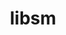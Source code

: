 ---
title: "libsm"
layout: cache
categories: [package, develop]
meta: {"compilers": ["gcc@11.1.0", "gcc@11.4.0", "gcc@13.2.0", "gcc@9.4.0", "intel-oneapi-compilers@2025.1.0"], "num_specs": 68, "num_specs_by_stack": {"data-vis-sdk": 17, "e4s": 1, "e4s-oneapi": 19, "e4s-rocm-external": 16, "hep": 17, "ml-linux-x86_64-rocm": 16, "root": 68}, "oss": ["ubuntu20.04", "ubuntu22.04", "ubuntu24.04"], "platforms": ["linux"], "stacks": ["data-vis-sdk", "e4s", "e4s-oneapi", "e4s-rocm-external", "hep", "ml-linux-x86_64-rocm", "root"], "targets": ["x86_64_v3"], "versions": ["1.2.6"]}
spec_details: [{"compiler": "gcc@11.4.0", "hash": "23y6jcncly6hjrxijxaxn6lxupwfavy2", "os": "ubuntu22.04", "platform": "linux", "size": "-", "stacks": ["e4s", "e4s-rocm-external", "root"], "target": "x86_64_v3", "variants": ["build_system=autotools"], "versions": ["1.2.6"]}, {"compiler": "gcc@13.2.0", "hash": "2fune2twkf6h5zjenk3tlztqpxiig5bd", "os": "ubuntu24.04", "platform": "linux", "size": "-", "stacks": ["ml-linux-x86_64-rocm", "root"], "target": "x86_64_v3", "variants": ["build_system=autotools"], "versions": ["1.2.6"]}, {"compiler": "gcc@13.2.0", "hash": "3merzmwd5kjw4gzztaulwwlsdkqre7if", "os": "ubuntu24.04", "platform": "linux", "size": "-", "stacks": ["ml-linux-x86_64-rocm", "root"], "target": "x86_64_v3", "variants": ["build_system=autotools"], "versions": ["1.2.6"]}, {"compiler": "gcc@11.1.0", "hash": "42auox4a2cguvsg2wo26whtthmvnenp6", "os": "ubuntu20.04", "platform": "linux", "size": "-", "stacks": ["data-vis-sdk", "root"], "target": "x86_64_v3", "variants": ["build_system=autotools"], "versions": ["1.2.6"]}, {"compiler": "gcc@13.2.0", "hash": "4db6lb4efb62j62rasfr5bmgiwfh5tuu", "os": "ubuntu24.04", "platform": "linux", "size": "-", "stacks": ["hep", "ml-linux-x86_64-rocm", "root"], "target": "x86_64_v3", "variants": ["build_system=autotools"], "versions": ["1.2.6"]}, {"compiler": "intel-oneapi-compilers@2025.1.0", "hash": "4tmzjzaf3ag3oajdlqc474kdj6govqwo", "os": "ubuntu22.04", "platform": "linux", "size": "-", "stacks": ["e4s-oneapi", "root"], "target": "x86_64_v3", "variants": ["build_system=autotools"], "versions": ["1.2.6"]}, {"compiler": "gcc@11.4.0", "hash": "5h2syg4rocsxl3vex4kbnqql6jgogmwp", "os": "ubuntu22.04", "platform": "linux", "size": "-", "stacks": ["e4s-rocm-external", "hep", "root"], "target": "x86_64_v3", "variants": ["build_system=autotools"], "versions": ["1.2.6"]}, {"compiler": "intel-oneapi-compilers@2025.1.0", "hash": "5j5izsuv7ihzmtpwxjhsocg7q7awzw5k", "os": "ubuntu22.04", "platform": "linux", "size": "-", "stacks": ["e4s-oneapi", "root"], "target": "x86_64_v3", "variants": ["build_system=autotools"], "versions": ["1.2.6"]}, {"compiler": "gcc@13.2.0", "hash": "62be6ta5j4ay2zl44oi4brsrypjg2awr", "os": "ubuntu24.04", "platform": "linux", "size": "-", "stacks": ["ml-linux-x86_64-rocm", "root"], "target": "x86_64_v3", "variants": ["build_system=autotools"], "versions": ["1.2.6"]}, {"compiler": "gcc@11.4.0", "hash": "6mjg5e74y3nh6baqgfpvyivljq6ptwlg", "os": "ubuntu22.04", "platform": "linux", "size": "-", "stacks": ["e4s-rocm-external", "hep", "root"], "target": "x86_64_v3", "variants": ["build_system=autotools"], "versions": ["1.2.6"]}, {"compiler": "intel-oneapi-compilers@2025.1.0", "hash": "6uz35g7cqoph7ctbyedagwpde5pefbjq", "os": "ubuntu22.04", "platform": "linux", "size": "-", "stacks": ["e4s-oneapi", "root"], "target": "x86_64_v3", "variants": ["build_system=autotools"], "versions": ["1.2.6"]}, {"compiler": "gcc@11.4.0", "hash": "6xoobeyvv4g6cmlmvnm7i3fy2e75h4gz", "os": "ubuntu22.04", "platform": "linux", "size": "-", "stacks": ["e4s-rocm-external", "hep", "root"], "target": "x86_64_v3", "variants": ["build_system=autotools"], "versions": ["1.2.6"]}, {"compiler": "intel-oneapi-compilers@2025.1.0", "hash": "7dsw4jd75jhhzkmvsvhqjcpuggtyhc5z", "os": "ubuntu22.04", "platform": "linux", "size": "-", "stacks": ["e4s-oneapi", "root"], "target": "x86_64_v3", "variants": ["build_system=autotools"], "versions": ["1.2.6"]}, {"compiler": "gcc@11.1.0", "hash": "7zxspi73ymbfm33rpm5pujqzmvxifa4j", "os": "ubuntu20.04", "platform": "linux", "size": "-", "stacks": ["data-vis-sdk", "root"], "target": "x86_64_v3", "variants": ["build_system=autotools"], "versions": ["1.2.6"]}, {"compiler": "gcc@11.1.0", "hash": "a7a4bblqv7s2zkkzuosgosdc5i2ikxk6", "os": "ubuntu20.04", "platform": "linux", "size": "-", "stacks": ["data-vis-sdk", "root"], "target": "x86_64_v3", "variants": ["build_system=autotools"], "versions": ["1.2.6"]}, {"compiler": "intel-oneapi-compilers@2025.1.0", "hash": "a7lraqx5gxmavjgrxgtx4m3ljzgfamfe", "os": "ubuntu22.04", "platform": "linux", "size": "-", "stacks": ["e4s-oneapi", "root"], "target": "x86_64_v3", "variants": ["build_system=autotools"], "versions": ["1.2.6"]}, {"compiler": "intel-oneapi-compilers@2025.1.0", "hash": "amtyn2zxgqb3zs46idoh5zw7fkp5inrj", "os": "ubuntu22.04", "platform": "linux", "size": "-", "stacks": ["e4s-oneapi", "root"], "target": "x86_64_v3", "variants": ["build_system=autotools"], "versions": ["1.2.6"]}, {"compiler": "gcc@13.2.0", "hash": "apt3taah3udlrxaklwac2ass7j5p447y", "os": "ubuntu24.04", "platform": "linux", "size": "-", "stacks": ["hep", "ml-linux-x86_64-rocm", "root"], "target": "x86_64_v3", "variants": ["build_system=autotools"], "versions": ["1.2.6"]}, {"compiler": "gcc@13.2.0", "hash": "b2bj5bfazinvldcby2sukyns2a42w7qt", "os": "ubuntu24.04", "platform": "linux", "size": "-", "stacks": ["ml-linux-x86_64-rocm", "root"], "target": "x86_64_v3", "variants": ["build_system=autotools"], "versions": ["1.2.6"]}, {"compiler": "gcc@11.1.0", "hash": "bir46qfepccjr6yuxiuxuegscjkburnj", "os": "ubuntu20.04", "platform": "linux", "size": "-", "stacks": ["data-vis-sdk", "root"], "target": "x86_64_v3", "variants": ["build_system=autotools"], "versions": ["1.2.6"]}, {"compiler": "gcc@11.4.0", "hash": "blauidpg2mg73pytc44renqcabf77c5k", "os": "ubuntu22.04", "platform": "linux", "size": "-", "stacks": ["e4s-rocm-external", "hep", "root"], "target": "x86_64_v3", "variants": ["build_system=autotools"], "versions": ["1.2.6"]}, {"compiler": "intel-oneapi-compilers@2025.1.0", "hash": "cn5cfsvqpkxeowitrg5sc2cmhqcwzdrb", "os": "ubuntu22.04", "platform": "linux", "size": "-", "stacks": ["e4s-oneapi", "root"], "target": "x86_64_v3", "variants": ["build_system=autotools"], "versions": ["1.2.6"]}, {"compiler": "gcc@13.2.0", "hash": "cvcezgw2wxun6kfqj7qqfsuvwcn4mnzo", "os": "ubuntu24.04", "platform": "linux", "size": "-", "stacks": ["ml-linux-x86_64-rocm", "root"], "target": "x86_64_v3", "variants": ["build_system=autotools"], "versions": ["1.2.6"]}, {"compiler": "gcc@11.1.0", "hash": "d2jgl3bvq6bz54bygxdyqiyym6ooq4jo", "os": "ubuntu20.04", "platform": "linux", "size": "-", "stacks": ["data-vis-sdk", "root"], "target": "x86_64_v3", "variants": ["build_system=autotools"], "versions": ["1.2.6"]}, {"compiler": "gcc@11.1.0", "hash": "d3xzx3l4irnkmjpas73f6fhqya2x4e6c", "os": "ubuntu20.04", "platform": "linux", "size": "-", "stacks": ["data-vis-sdk", "root"], "target": "x86_64_v3", "variants": ["build_system=autotools"], "versions": ["1.2.6"]}, {"compiler": "gcc@13.2.0", "hash": "ds6et6kd45kje6j4kxt74ks4fsqrqgno", "os": "ubuntu24.04", "platform": "linux", "size": "-", "stacks": ["ml-linux-x86_64-rocm", "root"], "target": "x86_64_v3", "variants": ["build_system=autotools"], "versions": ["1.2.6"]}, {"compiler": "gcc@11.4.0", "hash": "dwnqncwsamwajpmgl6vkk4erhsozkp4e", "os": "ubuntu22.04", "platform": "linux", "size": "-", "stacks": ["e4s-rocm-external", "hep", "root"], "target": "x86_64_v3", "variants": ["build_system=autotools"], "versions": ["1.2.6"]}, {"compiler": "intel-oneapi-compilers@2025.1.0", "hash": "ep7g5zwm7znqh2f2ubzrmitt7kqlb6ew", "os": "ubuntu22.04", "platform": "linux", "size": "-", "stacks": ["e4s-oneapi", "root"], "target": "x86_64_v3", "variants": ["build_system=autotools"], "versions": ["1.2.6"]}, {"compiler": "gcc@11.4.0", "hash": "goum2jjjwbhf47zo4jb4i5jzjf5opdcs", "os": "ubuntu22.04", "platform": "linux", "size": "-", "stacks": ["e4s-rocm-external", "hep", "root"], "target": "x86_64_v3", "variants": ["build_system=autotools"], "versions": ["1.2.6"]}, {"compiler": "gcc@11.4.0", "hash": "guywpdrdjznystd6ewpzzgymil64gfb5", "os": "ubuntu22.04", "platform": "linux", "size": "-", "stacks": ["e4s-rocm-external", "hep", "root"], "target": "x86_64_v3", "variants": ["build_system=autotools"], "versions": ["1.2.6"]}, {"compiler": "gcc@13.2.0", "hash": "gxireln5vnkb5i2wc6rqr5j6hnpinfyb", "os": "ubuntu24.04", "platform": "linux", "size": "-", "stacks": ["ml-linux-x86_64-rocm", "root"], "target": "x86_64_v3", "variants": ["build_system=autotools"], "versions": ["1.2.6"]}, {"compiler": "gcc@11.1.0", "hash": "h4upu7fu6xxwyiai7wcdkfxhnsylvof2", "os": "ubuntu20.04", "platform": "linux", "size": "-", "stacks": ["data-vis-sdk", "root"], "target": "x86_64_v3", "variants": ["build_system=autotools"], "versions": ["1.2.6"]}, {"compiler": "gcc@13.2.0", "hash": "hb6emaglumyae7nlbm5i23le6ega4rdc", "os": "ubuntu24.04", "platform": "linux", "size": "-", "stacks": ["ml-linux-x86_64-rocm", "root"], "target": "x86_64_v3", "variants": ["build_system=autotools"], "versions": ["1.2.6"]}, {"compiler": "gcc@13.2.0", "hash": "hjhh2kq4vctwgq22vggklk7y2udrdlff", "os": "ubuntu24.04", "platform": "linux", "size": "-", "stacks": ["ml-linux-x86_64-rocm", "root"], "target": "x86_64_v3", "variants": ["build_system=autotools"], "versions": ["1.2.6"]}, {"compiler": "gcc@13.2.0", "hash": "ifdhyaobdfma3iihj3jl3pcv5efcqr5i", "os": "ubuntu24.04", "platform": "linux", "size": "-", "stacks": ["ml-linux-x86_64-rocm", "root"], "target": "x86_64_v3", "variants": ["build_system=autotools"], "versions": ["1.2.6"]}, {"compiler": "intel-oneapi-compilers@2025.1.0", "hash": "itrceje4i4dfswxqwdwnsed2o2ryvuie", "os": "ubuntu22.04", "platform": "linux", "size": "-", "stacks": ["e4s-oneapi", "root"], "target": "x86_64_v3", "variants": ["build_system=autotools"], "versions": ["1.2.6"]}, {"compiler": "intel-oneapi-compilers@2025.1.0", "hash": "ixbuibgtkak5bcluogekqrpknryrvu5a", "os": "ubuntu22.04", "platform": "linux", "size": "-", "stacks": ["e4s-oneapi", "root"], "target": "x86_64_v3", "variants": ["build_system=autotools"], "versions": ["1.2.6"]}, {"compiler": "intel-oneapi-compilers@2025.1.0", "hash": "kf3yqav47jhuwjkyg66zh5g4wf3mrde5", "os": "ubuntu22.04", "platform": "linux", "size": "-", "stacks": ["e4s-oneapi", "root"], "target": "x86_64_v3", "variants": ["build_system=autotools"], "versions": ["1.2.6"]}, {"compiler": "intel-oneapi-compilers@2025.1.0", "hash": "ksbgpjfxxj6y5ub4h7i555gmi2pm3t46", "os": "ubuntu22.04", "platform": "linux", "size": "-", "stacks": ["e4s-oneapi", "root"], "target": "x86_64_v3", "variants": ["build_system=autotools"], "versions": ["1.2.6"]}, {"compiler": "gcc@11.1.0", "hash": "lrazuuhw7l6pallk2ritb4lxzuc274rz", "os": "ubuntu20.04", "platform": "linux", "size": "-", "stacks": ["data-vis-sdk", "root"], "target": "x86_64_v3", "variants": ["build_system=autotools"], "versions": ["1.2.6"]}, {"compiler": "gcc@11.1.0", "hash": "lwnyp65aizw3awgwmet34u2ce25pxrra", "os": "ubuntu20.04", "platform": "linux", "size": "-", "stacks": ["data-vis-sdk", "root"], "target": "x86_64_v3", "variants": ["build_system=autotools"], "versions": ["1.2.6"]}, {"compiler": "gcc@11.1.0", "hash": "m6zmxv5xbb772ovjd3axdnlfdp2isl2l", "os": "ubuntu20.04", "platform": "linux", "size": "-", "stacks": ["data-vis-sdk", "root"], "target": "x86_64_v3", "variants": ["build_system=autotools"], "versions": ["1.2.6"]}, {"compiler": "intel-oneapi-compilers@2025.1.0", "hash": "mcpl2spmwax4637pp4vfuyseq6exehnl", "os": "ubuntu22.04", "platform": "linux", "size": "-", "stacks": ["e4s-oneapi", "root"], "target": "x86_64_v3", "variants": ["build_system=autotools"], "versions": ["1.2.6"]}, {"compiler": "gcc@11.1.0", "hash": "mhv56wt4w5lsrirr36ofn3b5mcdsmlh7", "os": "ubuntu20.04", "platform": "linux", "size": "-", "stacks": ["data-vis-sdk", "root"], "target": "x86_64_v3", "variants": ["build_system=autotools"], "versions": ["1.2.6"]}, {"compiler": "gcc@11.4.0", "hash": "nuobdlqapn4nkvwxp3q4zmrxnjzm43cm", "os": "ubuntu22.04", "platform": "linux", "size": "-", "stacks": ["e4s-rocm-external", "hep", "root"], "target": "x86_64_v3", "variants": ["build_system=autotools"], "versions": ["1.2.6"]}, {"compiler": "gcc@11.4.0", "hash": "ogl3meziqvloef3mlneskois6h5p5qf6", "os": "ubuntu22.04", "platform": "linux", "size": "-", "stacks": ["e4s-rocm-external", "hep", "root"], "target": "x86_64_v3", "variants": ["build_system=autotools"], "versions": ["1.2.6"]}, {"compiler": "gcc@11.1.0", "hash": "pkglwt4na5bxtrp6zydgoik3csifwofw", "os": "ubuntu20.04", "platform": "linux", "size": "-", "stacks": ["data-vis-sdk", "root"], "target": "x86_64_v3", "variants": ["build_system=autotools"], "versions": ["1.2.6"]}, {"compiler": "gcc@13.2.0", "hash": "qah5edubt7omzvrdsrm27vpdsmt4z7f4", "os": "ubuntu24.04", "platform": "linux", "size": "-", "stacks": ["ml-linux-x86_64-rocm", "root"], "target": "x86_64_v3", "variants": ["build_system=autotools"], "versions": ["1.2.6"]}, {"compiler": "gcc@11.1.0", "hash": "qhbcyp4v75hum3l5co7myx47ucpiemue", "os": "ubuntu20.04", "platform": "linux", "size": "-", "stacks": ["data-vis-sdk", "root"], "target": "x86_64_v3", "variants": ["build_system=autotools"], "versions": ["1.2.6"]}, {"compiler": "gcc@11.4.0", "hash": "r62whpj6v6vkjhgvn2zf63iexmmeekwf", "os": "ubuntu22.04", "platform": "linux", "size": "-", "stacks": ["e4s-rocm-external", "hep", "root"], "target": "x86_64_v3", "variants": ["build_system=autotools"], "versions": ["1.2.6"]}, {"compiler": "gcc@11.4.0", "hash": "rbajvzolojlfgn6f3zmx2fplijb53w52", "os": "ubuntu22.04", "platform": "linux", "size": "-", "stacks": ["e4s-rocm-external", "hep", "root"], "target": "x86_64_v3", "variants": ["build_system=autotools"], "versions": ["1.2.6"]}, {"compiler": "gcc@11.4.0", "hash": "rg6t7lttfddeybt7um2onmqgbgn75efe", "os": "ubuntu22.04", "platform": "linux", "size": "-", "stacks": ["e4s-rocm-external", "hep", "root"], "target": "x86_64_v3", "variants": ["build_system=autotools"], "versions": ["1.2.6"]}, {"compiler": "intel-oneapi-compilers@2025.1.0", "hash": "rj5vtpejgxj5k3hd3wve6q22ba7sblmm", "os": "ubuntu22.04", "platform": "linux", "size": "-", "stacks": ["e4s-oneapi", "root"], "target": "x86_64_v3", "variants": ["build_system=autotools"], "versions": ["1.2.6"]}, {"compiler": "intel-oneapi-compilers@2025.1.0", "hash": "s6dzgxq2frr3asl3hfnd36mhvgebo2fs", "os": "ubuntu22.04", "platform": "linux", "size": "-", "stacks": ["e4s-oneapi", "root"], "target": "x86_64_v3", "variants": ["build_system=autotools"], "versions": ["1.2.6"]}, {"compiler": "gcc@11.1.0", "hash": "swt63pb2bbz2vbfhjxgip5bfwxgfhnfa", "os": "ubuntu20.04", "platform": "linux", "size": "-", "stacks": ["data-vis-sdk", "root"], "target": "x86_64_v3", "variants": ["build_system=autotools"], "versions": ["1.2.6"]}, {"compiler": "gcc@9.4.0", "hash": "thzk7blq4afy7qxa3osprbkfv4r4vcg6", "os": "ubuntu20.04", "platform": "linux", "size": "-", "stacks": ["data-vis-sdk", "root"], "target": "x86_64_v3", "variants": ["build_system=autotools"], "versions": ["1.2.6"]}, {"compiler": "gcc@11.4.0", "hash": "tosbdgurpe5tg34noiktsxlw7fmhifc6", "os": "ubuntu22.04", "platform": "linux", "size": "-", "stacks": ["e4s-rocm-external", "hep", "root"], "target": "x86_64_v3", "variants": ["build_system=autotools"], "versions": ["1.2.6"]}, {"compiler": "gcc@11.1.0", "hash": "ul3e3i7ghxulo3iik2cqm6kjqtzdptnq", "os": "ubuntu20.04", "platform": "linux", "size": "-", "stacks": ["data-vis-sdk", "root"], "target": "x86_64_v3", "variants": ["build_system=autotools"], "versions": ["1.2.6"]}, {"compiler": "intel-oneapi-compilers@2025.1.0", "hash": "uqddgvii344z64fw6vqbkvoflzapm23c", "os": "ubuntu22.04", "platform": "linux", "size": "-", "stacks": ["e4s-oneapi", "root"], "target": "x86_64_v3", "variants": ["build_system=autotools"], "versions": ["1.2.6"]}, {"compiler": "gcc@11.4.0", "hash": "uy747vj4asrl7bizpivd74uumaljxf2x", "os": "ubuntu22.04", "platform": "linux", "size": "-", "stacks": ["e4s-rocm-external", "hep", "root"], "target": "x86_64_v3", "variants": ["build_system=autotools"], "versions": ["1.2.6"]}, {"compiler": "intel-oneapi-compilers@2025.1.0", "hash": "vqngamugg4uolft3xx662v3ger2ph3qd", "os": "ubuntu22.04", "platform": "linux", "size": "-", "stacks": ["e4s-oneapi", "root"], "target": "x86_64_v3", "variants": ["build_system=autotools"], "versions": ["1.2.6"]}, {"compiler": "gcc@13.2.0", "hash": "wb3ps6gosa4nweo3zty2fwffvwog4g66", "os": "ubuntu24.04", "platform": "linux", "size": "-", "stacks": ["ml-linux-x86_64-rocm", "root"], "target": "x86_64_v3", "variants": ["build_system=autotools"], "versions": ["1.2.6"]}, {"compiler": "gcc@13.2.0", "hash": "wkqhzvb2vq5hk46xko6yx5pmpe3ptdll", "os": "ubuntu24.04", "platform": "linux", "size": "-", "stacks": ["ml-linux-x86_64-rocm", "root"], "target": "x86_64_v3", "variants": ["build_system=autotools"], "versions": ["1.2.6"]}, {"compiler": "gcc@11.1.0", "hash": "yj2sm2ywruozj4ryclbijuxu3n4r7ni3", "os": "ubuntu20.04", "platform": "linux", "size": "-", "stacks": ["data-vis-sdk", "root"], "target": "x86_64_v3", "variants": ["build_system=autotools"], "versions": ["1.2.6"]}, {"compiler": "intel-oneapi-compilers@2025.1.0", "hash": "yqnerubvxnbedrhkwm6gpkm4idvrnm2m", "os": "ubuntu22.04", "platform": "linux", "size": "-", "stacks": ["e4s-oneapi", "root"], "target": "x86_64_v3", "variants": ["build_system=autotools"], "versions": ["1.2.6"]}, {"compiler": "gcc@11.4.0", "hash": "zdba56j2bqqykr56yt4gcya35btmo4hz", "os": "ubuntu22.04", "platform": "linux", "size": "-", "stacks": ["e4s-rocm-external", "hep", "root"], "target": "x86_64_v3", "variants": ["build_system=autotools"], "versions": ["1.2.6"]}, {"compiler": "intel-oneapi-compilers@2025.1.0", "hash": "zlbvpxqnbevazebz2tzmy3b332b6yrde", "os": "ubuntu22.04", "platform": "linux", "size": "-", "stacks": ["e4s-oneapi", "root"], "target": "x86_64_v3", "variants": ["build_system=autotools"], "versions": ["1.2.6"]}, {"compiler": "gcc@13.2.0", "hash": "zy2julr2cdhoaemgbvjfdiymdoq2ucnh", "os": "ubuntu24.04", "platform": "linux", "size": "-", "stacks": ["ml-linux-x86_64-rocm", "root"], "target": "x86_64_v3", "variants": ["build_system=autotools"], "versions": ["1.2.6"]}]
---